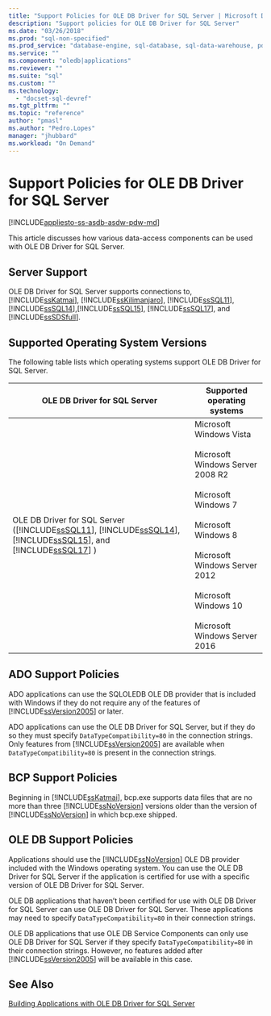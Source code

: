 ```yaml
---
title: "Support Policies for OLE DB Driver for SQL Server | Microsoft Docs"
description: "Support policies for OLE DB Driver for SQL Server"
ms.date: "03/26/2018"
ms.prod: "sql-non-specified"
ms.prod_service: "database-engine, sql-database, sql-data-warehouse, pdw"
ms.service: ""
ms.component: "oledb|applications"
ms.reviewer: ""
ms.suite: "sql"
ms.custom: ""
ms.technology: 
  - "docset-sql-devref"
ms.tgt_pltfrm: ""
ms.topic: "reference"
author: "pmasl"
ms.author: "Pedro.Lopes"
manager: "jhubbard"
ms.workload: "On Demand"
---
```

# Support Policies for OLE DB Driver for SQL Server
[!INCLUDE[appliesto-ss-asdb-asdw-pdw-md](../../../includes/appliesto-ss-asdb-asdw-pdw-md.md)]

  This article discusses how various data-access components can be used with OLE DB Driver for SQL Server.  
  
## Server Support  
 OLE DB Driver for SQL Server supports connections to, [!INCLUDE[ssKatmai](../../../includes/sskatmai-md.md)],  [!INCLUDE[ssKilimanjaro](../../../includes/sskilimanjaro-md.md)], [!INCLUDE[ssSQL11](../../../includes/sssql11-md.md)],  [!INCLUDE[ssSQL14](../../../includes/sssql14-md.md)],[!INCLUDE[ssSQL15](../../../includes/sssql15-md.md)],  [!INCLUDE[ssSQL17](../../../includes/sssql17-md.md)], and [!INCLUDE[ssSDSfull](../../../includes/sssdsfull-md.md)].  
  
## Supported Operating System Versions  
 The following table lists which operating systems support OLE DB Driver for SQL Server.  
  
|OLE DB Driver for SQL Server|Supported operating systems|  
|--------------------------------------|---------------------------------|   
|OLE DB Driver for SQL Server ([!INCLUDE[ssSQL11](../../../includes/sssql11-md.md)],  [!INCLUDE[ssSQL14](../../../includes/sssql14-md.md)], [!INCLUDE[ssSQL15](../../../includes/sssql15-md.md)], and [!INCLUDE[ssSQL17](../../../includes/sssql17-md.md)] )|Microsoft Windows Vista<br /><br /> Microsoft Windows Server 2008 R2<br /><br /> Microsoft Windows 7<br /><br /> Microsoft Windows 8<br /><br /> Microsoft Windows Server 2012<br /><br />Microsoft Windows 10<br /><br />Microsoft Windows Server 2016|  
  
## ADO Support Policies  
 ADO applications can use the SQLOLEDB OLE DB provider that is included with Windows if they do not require any of the features of [!INCLUDE[ssVersion2005](../../../includes/ssversion2005-md.md)] or later.  
  
 ADO applications can use the OLE DB Driver for SQL Server, but if they do so they must specify `DataTypeCompatibility=80` in the connection strings. Only features from [!INCLUDE[ssVersion2005](../../../includes/ssversion2005-md.md)] are available when `DataTypeCompatibility=80` is present in the connection strings.  
  
## BCP Support Policies  
 Beginning in [!INCLUDE[ssKatmai](../../../includes/sskatmai-md.md)], bcp.exe supports data files that are no more than three [!INCLUDE[ssNoVersion](../../../includes/ssnoversion-md.md)] versions older than the version of [!INCLUDE[ssNoVersion](../../../includes/ssnoversion-md.md)] in which bcp.exe shipped.    
  
## OLE DB Support Policies  
 Applications should use the [!INCLUDE[ssNoVersion](../../../includes/ssnoversion-md.md)] OLE DB provider included with the Windows operating system. You can use the OLE DB Driver for SQL Server if the application is certified for use with a specific version of OLE DB Driver for SQL Server.  
  
 OLE DB applications that haven’t been certified for use with OLE DB Driver for SQL Server can use OLE DB Driver for SQL Server. These applications may need to specify `DataTypeCompatibility=80` in their connection strings.  
  
 OLE DB applications that use OLE DB Service Components can only use OLE DB Driver for SQL Server if they specify `DataTypeCompatibility=80` in their connection strings. However, no features added after [!INCLUDE[ssVersion2005](../../../includes/ssversion2005-md.md)] will be available in this case.  
  
## See Also  
 [Building Applications with OLE DB Driver for SQL Server](../../oledb/applications/building-applications-with-oledb-driver-for-sql-server.md)   
  
  
